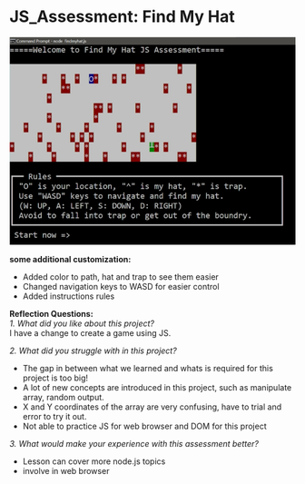 # JS_Assessment: Find My Hat


![Find My Hat Interface](https://raw.githubusercontent.com/boonkeong1714/JS_Assessment/main/findmyhat.jpg)
  
**some additional customization:**  
 - Added color to path, hat and trap to see them easier
 - Changed navigation keys to WASD for easier control
 - Added instructions rules


**Reflection Questions:**  
*1. What did you like about this project?*  
I have a change to create a game using JS.
  
  
*2. What did you struggle with in this project?*  
 - The gap in between what we learned and whats is required for this project is too big!
 - A lot of new concepts are introduced in this project, such as manipulate array, random output.
 - X and Y coordinates of the array are very confusing, have to trial and error to try it out.
 - Not able to practice JS for web browser and DOM for this project

  
*3. What would make your experience with this assessment better?*  
 - Lesson can cover more node.js topics
 - involve in web browser
